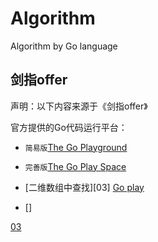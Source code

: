 # Algorithm
Algorithm by Go language

## 剑指offer
声明：以下内容来源于《剑指offer》

官方提供的Go代码运行平台：
 - `简易版`[The Go Playground](https://play.golang.org/)
 - `完善版`[The Go Play Space](https://goplay.space/)



 - [二维数组中查找][03] [Go play](https://goplay.space/#zq9rACpn65w)
 - []
 
[03](https://github.com/GitHubEcho/Algorithm/blob/master/%E5%89%91%E6%8C%87offer%EF%BC%88Golang%E5%AE%9E%E7%8E%B0%EF%BC%89/code03.go)